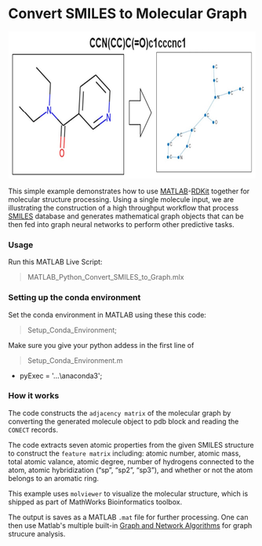 #  Convert SMILES to Molecular Graph

<p align="center">
  <img src="https://github.com/hjooya/Chemical-Data-Processing/blob/main/SMILES_to_Molecular%20Graph/SMILES_to_Graph.jpg" width="600" height="300" />
</p>

This simple example demonstrates how to use [MATLAB](https://matlab.mathworks.com/)-[RDKit](https://www.rdkit.org/) together for molecular structure processing. Using a single molecule input, we are illustrating the construction of a high throughput workflow that process [SMILES](https://en.wikipedia.org/wiki/Simplified_molecular-input_line-entry_system) database and generates mathematical graph objects that can be then fed into graph neural networks to perform other predictive tasks. 

### Usage
Run this MATLAB Live Script: 
> MATLAB_Python_Convert_SMILES_to_Graph.mlx  

### Setting up the conda environment
Set the conda environment in MATLAB using these this code:
> Setup_Conda_Environment;

Make sure you give your python addess in the first line of 
> Setup_Conda_Environment.m    
  - pyExec = '...\anaconda3\';

### How it works
The code constructs the `adjacency matrix` of the molecular graph by converting the generated molecule object to pdb block and reading the `CONECT` records. 

The code extracts seven atomic properties from the given SMILES structure to construct the `feature matrix` including: atomic number, atomic mass, total atomic valance, atomic degree, number of hydrogens connected to the atom, atomic hybridization (“sp”, “sp2”, “sp3”), and whether or not the atom belongs to an aromatic ring. 

This example uses `molviewer` to visualize the molecular structure, which is shipped as part of MathWorks Bioinformatics toolbox. 

The output is saves as a MATLAB `.mat` file for further processing. One can then use Matlab's multiple built-in [Graph and Network Algorithms](https://www.mathworks.com/help/matlab/graph-and-network-algorithms.html) for graph strucure analysis.











